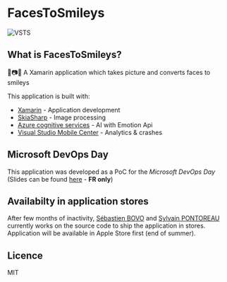 # FacesToSmileys
![VSTS](https://sypontor.visualstudio.com/_apis/public/build/definitions/1e8c6810-f557-42d6-8172-32978ca33bed/2/badge)

## What is FacesToSmileys?
👦📷🙂 A Xamarin application which takes picture and converts faces to smileys

This application is built with:
- [Xamarin](https://www.xamarin.com/) - Application development
- [SkiaSharp](https://github.com/mono/SkiaSharp) - Image processing
- [Azure cognitive services](https://www.microsoft.com/cognitive-services/en-us/apis) - AI with Emotion Api
- [Visual Studio Mobile Center](https://mobile.azure.com/login) - Analytics & crashes

## Microsoft DevOps Day
This application was developed as a PoC for the *Microsoft DevOps Day* (Slides can be found [here](https://speakerdeck.com/spontoreau/devops-day-number-3-xamarin-au-coeur-de-la-transformation-digitale) - **FR only**)

## Availabilty in application stores
After few months of inactivity, [Sébastien BOVO](https://github.com/sbovo) and [Sylvain PONTOREAU](https://github.com/sbovo) currently works on the source code to ship the application in stores. Application will be available in Apple Store first (end of summer).

## Licence
MIT
